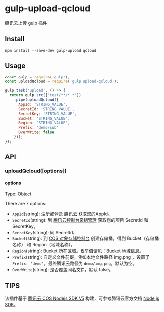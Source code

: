 # gulp-upload-qcloud

腾讯云上传 gulp 插件

## Install

```
npm install --save-dev gulp-upload-qcloud
```

## Usage

```js
const gulp = require('gulp');
const uploadQcloud = require('gulp-upload-qcloud');

gulp.task('upload', () => {
  return gulp.src(['test/**/*.*'])
    .pipe(uploadQcloud({
      AppId: 'STRING_VALUE',
      SecretId: 'STRING_VALUE',
      SecretKey: 'STRING_VALUE',
      Bucket: 'STRING_VALUE',
      Region: 'STRING_VALUE',
      Prefix: 'demo/sub'
      OverWrite: false
    }));
});
```

## API

### uploadQcloud([options])

#### options

Type: Object

There are 7 options:

* `AppId`(string): 注册或登录 [腾讯云](https://cloud.tencent.com/login) 获取您的AppId。
* `SecretId`(string): 到 [腾讯云控制台密钥管理](https://console.cloud.tencent.com/capi) 获取您的项目 SecretId 和 SecretKey。
* `SecretKey`(string): 同 SecretId。
* `Bucket`(string): 到 [COS 对象存储控制台](https://console.cloud.tencent.com/cos4) 创建存储桶，得到 Bucket（存储桶名称） 和 Region（地域名称）。
* `Region`(string): Bucket 所在区域。枚举值请见：[Bucket 地域信息](https://cloud.tencent.com/document/product/436/6224)。
* `Prefix`(string): 自定义文件前缀，例如本地文件路径 img.png ，设置了 `Prefix: 'demo'`，最终腾讯云路径为 `demo/img.png`，默认为空。
* `OverWrite`(string): 是否覆盖同名文件，默认 false。

## TIPS

该插件基于 [腾讯云 COS Nodejs SDK V5](https://github.com/tencentyun/cos-nodejs-sdk-v5) 构建，可参考腾讯云官方文档 [Node.js SDK](https://cloud.tencent.com/document/product/436/8629)。
